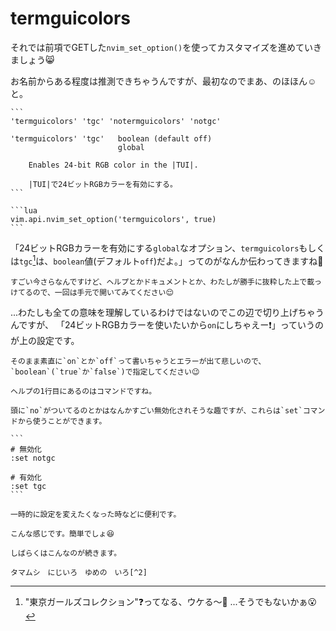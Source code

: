 # termguicolors

それでは前項でGETした`nvim_set_option()`を使ってカスタマイズを進めていきましょう😸

お名前からある程度は推測できちゃうんですが、最初なのでまあ、のほほん☺️ と。

~~~admonish info title=":h termguicolors"
```
'termguicolors' 'tgc' 'notermguicolors' 'notgc'

'termguicolors' 'tgc'	boolean (default off)
                        global

	Enables 24-bit RGB color in the |TUI|.

	|TUI|で24ビットRGBカラーを有効にする。
```
~~~

~~~admonish example title="options.lua"
```lua
vim.api.nvim_set_option('termguicolors', true)
```
~~~

「24ビットRGBカラーを有効にする`global`なオプション、`termguicolors`もしくは`tgc`[^1]は、`boolean`値(デフォルト`off`)だよ。」ってのがなんか伝わってきますね🤔

```admonish warning
すごい今さらなんですけど、ヘルプとかドキュメントとか、わたしが勝手に抜粋した上で載っけてるので、一回は手元で開いてみてください😌
```

...わたしも全ての意味を理解しているわけではないのでこの辺で切り上げちゃうんですが、
「24ビットRGBカラーを使いたいから`on`にしちゃえー❗」っていうのが上の設定です。

```admonish note
そのまま素直に`on`とか`off`って書いちゃうとエラーが出て悲しいので、`boolean`(`true`か`false`)で指定してください😉
```

~~~admonish tip
ヘルプの1行目にあるのはコマンドですね。

頭に`no`がついてるのとかはなんかすごい無効化されそうな趣ですが、これらは`set`コマンドから使うことができます。

```
# 無効化
:set notgc

# 有効化
:set tgc
```

一時的に設定を変えたくなった時などに便利です。
~~~

```admonish success
こんな感じです。簡単でしょ😆

しばらくはこんなのが続きます。
```

```admonish success title=""
タマムシ　にじいろ　ゆめの　いろ[^2]
```

[^1]:"東京ガールズコレクション"❓ってなる、ウケる〜🤣 ...そうでもないかぁ😮

[^2]:このページで7色使えてたら面白かったんですけど、1色足りませんでしたね...。
